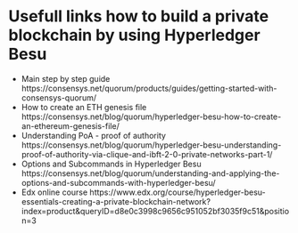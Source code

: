 # Usefull links how to build a private blockchain by using Hyperledger Besu

<ul>
  <li>Main step by step guide https://consensys.net/quorum/products/guides/getting-started-with-consensys-quorum/ </li>
  <li>How to create an ETH genesis file </b> https://consensys.net/blog/quorum/hyperledger-besu-how-to-create-an-ethereum-genesis-file/ </li>
  <li>Understanding PoA - proof of authority https://consensys.net/blog/quorum/hyperledger-besu-understanding-proof-of-authority-via-clique-and-ibft-2-0-private-networks-part-1/</li>
  <li>Options and Subcommands in Hyperledger Besu https://consensys.net/blog/quorum/understanding-and-applying-the-options-and-subcommands-with-hyperledger-besu/</li>
  <li>Edx online course https://www.edx.org/course/hyperledger-besu-essentials-creating-a-private-blockchain-network?index=product&queryID=d8e0c3998c9656c951052bf3035f9c51&position=3</li>
</ul>
